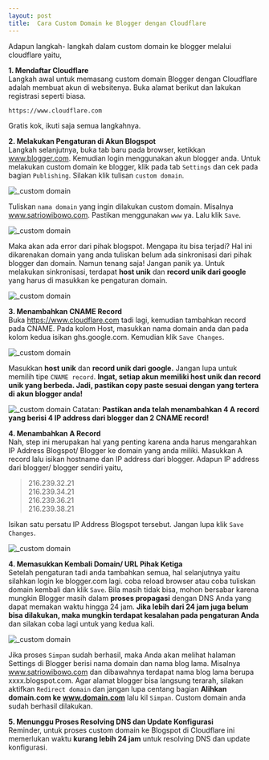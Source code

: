 ```yaml
---
layout: post
title:  Cara Custom Domain ke Blogger dengan Cloudflare
---
```

Adapun langkah- langkah dalam custom domain ke blogger melalui cloudflare yaitu,

**1. Mendaftar Cloudflare**<br/>
Langkah awal untuk memasang custom domain Blogger dengan Cloudflare adalah membuat akun di websitenya. Buka alamat berikut dan lakukan registrasi seperti biasa.
<pre><code>https://www.cloudflare.com</code></pre>
Gratis kok, ikuti saja semua langkahnya.

**2. Melakukan Pengaturan di Akun Blogspot**<br/>
Langkah selanjutnya, buka tab baru pada browser, ketikkan www.blogger.com. Kemudian login menggunakan akun blogger anda. Untuk melakukan custom domain ke blogger, klik pada tab `Settings` dan cek pada bagian `Publishing`. Silakan klik tulisan `custom domain`.

![_custom domain](https://www.domainesia.com/asset/uploads/2019/05/Screen-Shot-2020-09-02-at-9.46.03-AM.png)

Tuliskan `nama domain` yang ingin dilakukan custom domain. Misalnya www.satriowibowo.com. Pastikan menggunakan `www` ya. Lalu klik `Save`.

![_custom domain](https://www.domainesia.com/asset/uploads/2016/04/Screen-Shot-2020-09-02-at-9.46.21-PM-e1599062157516.png)

Maka akan ada error dari pihak blogspot. Mengapa itu bisa terjadi? Hal ini dikarenakan domain yang anda tuliskan belum ada sinkronisasi dari pihak blogger dan domain. Namun tenang saja! Jangan panik ya. Untuk melakukan sinkronisasi, terdapat **host unik** dan **record unik dari google** yang harus di masukkan ke pengaturan domain.

![_custom domain](https://www.domainesia.com/asset/uploads/2016/04/Screen-Shot-2020-09-02-at-10.46.24-PM-1-e1599062143528.png)

**3. Menambahkan CNAME Record**<br/>
Buka https://www.cloudflare.com tadi lagi, kemudian tambahkan record pada CNAME. Pada kolom Host, masukkan nama domain anda dan pada kolom kedua isikan ghs.google.com. Kemudian klik `Save Changes`.

![_custom domain](https://www.domainesia.com/asset/uploads/2018/01/Selection_245.png)

Masukkan **host unik** dan **record unik dari google.** Jangan lupa untuk memilih tipe `CNAME record`. **Ingat, setiap akun memiliki host unik dan record unik yang berbeda. Jadi, pastikan copy paste sesuai dengan yang tertera di akun blogger anda!**

![_custom domain](https://www.domainesia.com/asset/uploads/2018/01/Selection_246.png)
Catatan: **Pastikan anda telah menambahkan 4 A record yang berisi 4 IP address dari blogger dan 2 CNAME record!**

**4. Menambahkan A Record**<br/>
Nah, step ini merupakan hal yang penting karena anda harus mengarahkan IP Address Blogspot/ Blogger ke domain yang anda miliki. Masukkan A record lalu isikan hostname dan IP address dari blogger. Adapun IP address dari blogger/ blogger sendiri yaitu,

> 216.239.32.21<br/>
216.239.34.21<br/>
216.239.36.21<br/>
216.239.38.21

Isikan satu persatu IP Address Blogspot tersebut. Jangan lupa klik `Save Changes`.

![_custom domain](https://www.domainesia.com/asset/uploads/2018/01/Selection_244.png)

**4. Memasukkan Kembali Domain/ URL Pihak Ketiga**<br/>
Setelah pengaturan tadi anda tambahkan semua, hal selanjutnya yaitu silahkan login ke blogger.com lagi. coba reload browser atau coba tuliskan domain kembali dan klik `Save`. Bila masih tidak bisa, mohon bersabar karena mungkin Blogger masih dalam **proses propagasi** dengan DNS Anda yang dapat memakan waktu hingga 24 jam. **Jika lebih dari 24 jam juga belum bisa dilakukan, maka mungkin terdapat kesalahan pada pengaturan Anda** dan silakan coba lagi untuk yang kedua kali.

![_custom domain](https://www.domainesia.com/asset/uploads/2016/04/Screen-Shot-2020-09-02-at-9.46.21-PM-1-e1599101932541.png)

Jika proses `Simpan` sudah berhasil, maka Anda akan melihat halaman Settings di Blogger berisi nama domain dan nama blog lama. Misalnya www.satriowibowo.com dan dibawahnya terdapat nama blog lama berupa xxxx.blogspot.com. Agar alamat blogger bisa langsung terarah, silakan aktifkan `Redirect domain` dan jangan lupa centang bagian **Alihkan domain.com ke www.domain.com** lalu kil `Simpan`. Custom domain anda sudah berhasil dilakukan.

**5. Menunggu Proses Resolving DNS dan Update Konfigurasi**<br/>
Reminder, untuk proses custom domain ke Blogspot di Cloudflare ini memerlukan waktu **kurang lebih 24 jam** untuk resolving DNS dan update konfigurasi.
